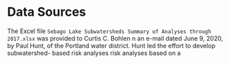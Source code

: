 # Data Sources

The Excel file `Sebago Lake Subwatersheds Summary of Analyses through 2017.xlsx`
was provided to Curtis C. Bohlen n an e-mail dated June 9, 2020, by Paul Hunt,
of the Portland water district.  Hunt led the effort to develop subwatershed-
based risk analyses
risk analyses based on a 